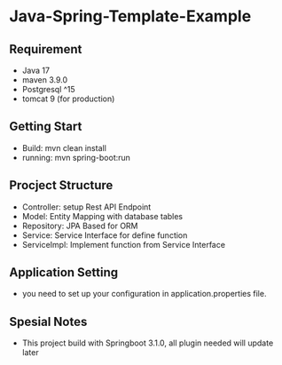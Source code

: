 # Java-Spring-Template-Example

## Requirement
- Java 17
- maven 3.9.0
- Postgresql ^15
- tomcat 9 (for production)

## Getting Start
- Build: mvn clean install
- running: mvn spring-boot:run

## Procject Structure
- Controller: setup Rest API Endpoint
- Model: Entity Mapping with database tables
- Repository: JPA Based for ORM
- Service: Service Interface for define function
- ServiceImpl: Implement function from Service Interface

## Application Setting
- you need to set up your configuration in application.properties file.

## Spesial Notes
- This project build with Springboot 3.1.0, all plugin needed will update later